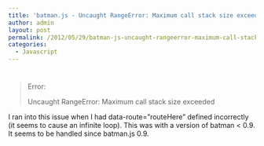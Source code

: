 ```yaml
---
title: 'batman.js - Uncaught RangeError: Maximum call stack size exceeded'
author: admin
layout: post
permalink: /2012/05/29/batman-js-uncaught-rangeerror-maximum-call-stack-size-exceeded/
categories:
  - Javascript
---
```

# 

> Error:  
>   
> Uncaught RangeError: Maximum call stack size exceeded  
>  

I ran into this issue when I had data-route=”routeHere” defined incorrectly (it seems to cause an infinite loop). This was with a version of batman < 0.9. It seems to be handled since batman.js 0.9.